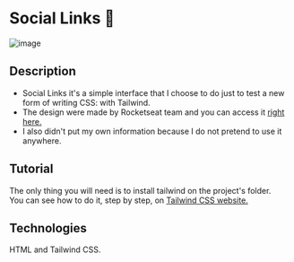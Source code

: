 <h1>Social Links 📱</h1>

![image](https://user-images.githubusercontent.com/72225117/167630619-49630ce1-bc5f-45ef-9aec-b4f30ea08d43.png)

<h2>Description</h2>
<ul>
  <li>Social Links it's a simple interface that I choose to do just to test a new form of writing CSS: with Tailwind.</li>
  <li>The design were made by Rocketseat team and you can access it <a href="https://www.figma.com/file/NZsGY8yFraZ6f53YZVdm1f">right here.</a></li>
  <li>I also didn't put my own information because I do not pretend to use it anywhere.</li>
</ul>

<h2>Tutorial</h2>

The only thing you will need is to install tailwind on the project's folder. <br>
You can see how to do it, step by step, on <a href="https://tailwindcss.com">Tailwind CSS website.</a>

<h2>Technologies</h2>

HTML and Tailwind CSS.


